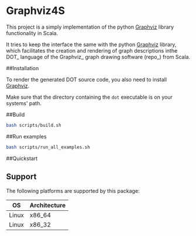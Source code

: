 # Graphviz4S

This project is a simply implementation of the python [Graphviz](https://github.com/xflr6/graphviz/tree/master/graphviz) library functionality in Scala.


It tries to keep the interface the same with the python [Graphviz](https://github.com/xflr6/graphviz/tree/master/graphviz) library, which facilitates the creation and rendering of graph descriptions inthe DOT_ language of the Graphviz_ graph drawing software (repo_) from Scala.

##Installation

To render the generated DOT source code, you also need to install [Graphviz](http://www.graphviz.org/Download.php).

Make sure that the directory containing the ``dot`` executable is on your
systems' path.


##Build
```bash
bash scripts/build.sh
```

##Run examples
```bash
bash scripts/run_all_examples.sh
```

##Quickstart


## Support
The following platforms are supported by this package:

OS | Architecture
--- | ---
Linux | x86_64
Linux | x86_32
